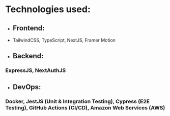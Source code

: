  # Technologies used:
 - ## Frontend: 
 - TailwindCSS, TypeScript, NextJS, Framer Motion 
 - ## Backend: 
 ### ExpressJS, NextAuthJS
 - ## DevOps: 
 ### Docker, JestJS (Unit & Integration Testing), Cypress (E2E Testing), GitHub Actions (CI/CD), Amazon Web Services (AWS)
